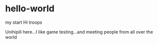 # hello-world
my start
Hi troops

Unihipili here...I like game testing...and meeting people from all over the world

